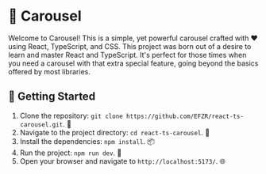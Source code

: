 # 🎠 Carousel

Welcome to Carousel! This is a simple, yet powerful carousel crafted with ❤️ using React, TypeScript, and CSS. This project was born out of a desire to learn and master React and TypeScript. It's perfect for those times when you need a carousel with that extra special feature, going beyond the basics offered by most libraries.

## 🚀 Getting Started

1. Clone the repository: `git clone https://github.com/EFZR/react-ts-carousel.git`. 📂
2. Navigate to the project directory: `cd react-ts-carousel`. 📂
3. Install the dependencies: `npm install`. 📦
4. Run the project: `npm run dev`. 🏃
5. Open your browser and navigate to `http://localhost:5173/`. 🌐
